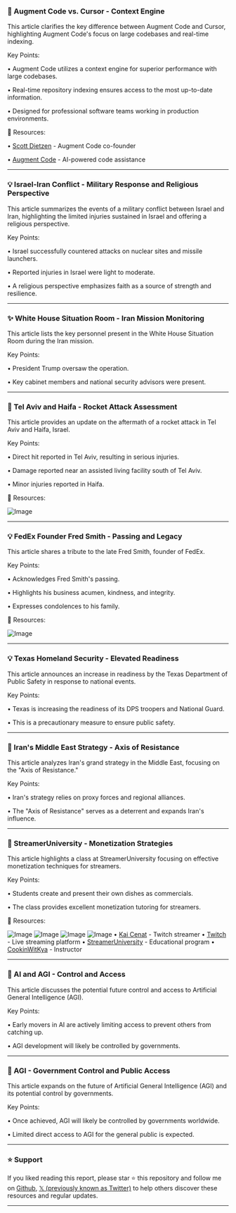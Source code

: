 ### 🤖 Augment Code vs. Cursor - Context Engine

This article clarifies the key difference between Augment Code and Cursor, highlighting Augment Code's focus on large codebases and real-time indexing.

Key Points:

• Augment Code utilizes a context engine for superior performance with large codebases.

• Real-time repository indexing ensures access to the most up-to-date information.

• Designed for professional software teams working in production environments.


🔗 Resources:

• [Scott Dietzen](https://x.com/scott_dietzen) - Augment Code co-founder

• [Augment Code](https://x.com/augmentcode) - AI-powered code assistance


---

### 💡 Israel-Iran Conflict - Military Response and Religious Perspective

This article summarizes the events of a military conflict between Israel and Iran, highlighting the limited injuries sustained in Israel and offering a religious perspective.


Key Points:

• Israel successfully countered attacks on nuclear sites and missile launchers.

• Reported injuries in Israel were light to moderate.

• A religious perspective emphasizes faith as a source of strength and resilience.



---

### ✨ White House Situation Room - Iran Mission Monitoring

This article lists the key personnel present in the White House Situation Room during the Iran mission.

Key Points:

• President Trump oversaw the operation.

• Key cabinet members and national security advisors were present.


---

### 🤖 Tel Aviv and Haifa - Rocket Attack Assessment

This article provides an update on the aftermath of a rocket attack in Tel Aviv and Haifa, Israel.


Key Points:

• Direct hit reported in Tel Aviv, resulting in serious injuries.

• Damage reported near an assisted living facility south of Tel Aviv.

• Minor injuries reported in Haifa.


🔗 Resources:

![Image](https://pbs.twimg.com/media/GuBgo_IXcAA_0JQ?format=jpg&name=small)


---

### 💡 FedEx Founder Fred Smith - Passing and Legacy

This article shares a tribute to the late Fred Smith, founder of FedEx.

Key Points:

• Acknowledges Fred Smith's passing.

• Highlights his business acumen, kindness, and integrity.

• Expresses condolences to his family.


🔗 Resources:

![Image](https://pbs.twimg.com/media/GuBbrGOXcAAvRST?format=jpg&name=small)


---

### 💡 Texas Homeland Security - Elevated Readiness

This article announces an increase in readiness by the Texas Department of Public Safety in response to national events.

Key Points:

• Texas is increasing the readiness of its DPS troopers and National Guard.

• This is a precautionary measure to ensure public safety.



---

### 🤖 Iran's Middle East Strategy - Axis of Resistance

This article analyzes Iran's grand strategy in the Middle East, focusing on the "Axis of Resistance."

Key Points:

• Iran's strategy relies on proxy forces and regional alliances.

• The "Axis of Resistance" serves as a deterrent and expands Iran's influence.


---

### 🚀 StreamerUniversity - Monetization Strategies

This article highlights a class at StreamerUniversity focusing on effective monetization techniques for streamers.

Key Points:

• Students create and present their own dishes as commercials.

• The class provides excellent monetization tutoring for streamers.


🔗 Resources:

![Image](https://pbs.twimg.com/media/Gr0OIejWAAAqftD?format=jpg&name=small)
![Image](https://pbs.twimg.com/media/Gr0OJU5WEAAduE6?format=jpg&name=small)
![Image](https://pbs.twimg.com/media/Gr0OKFdXAAAnQem?format=jpg&name=small)
![Image](https://pbs.twimg.com/media/Gr0OLMPXcAA9os8?format=jpg&name=small)
• [Kai Cenat](https://x.com/KaiCenat) - Twitch streamer
• [Twitch](https://x.com/Twitch) - Live streaming platform
• [StreamerUniversity](https://x.com/hashtag/StreamerUniversity?src=hashtag_click) - Educational program
• [CookinWitKya](https://x.com/_cookinwitkya) - Instructor


---

### 🤖 AI and AGI - Control and Access

This article discusses the potential future control and access to Artificial General Intelligence (AGI).

Key Points:

• Early movers in AI are actively limiting access to prevent others from catching up.

• AGI development will likely be controlled by governments.


---

### 🤖 AGI - Government Control and Public Access

This article expands on the future of Artificial General Intelligence (AGI) and its potential control by governments.

Key Points:

• Once achieved, AGI will likely be controlled by governments worldwide.

• Limited direct access to AGI for the general public is expected.


---

### ⭐️ Support

If you liked reading this report, please star ⭐️ this repository and follow me on [Github](https://github.com/Drix10), [𝕏 (previously known as Twitter)](https://x.com/DRIX_10_) to help others discover these resources and regular updates.

---
